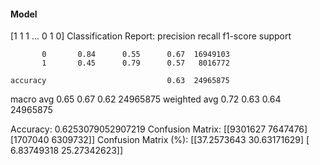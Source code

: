 #### Model
[1 1 1 ... 0 1 0]
Classification Report:
              precision    recall  f1-score   support

           0       0.84      0.55      0.67  16949103
           1       0.45      0.79      0.57   8016772

    accuracy                           0.63  24965875
   macro avg       0.65      0.67      0.62  24965875
weighted avg       0.72      0.63      0.64  24965875

Accuracy: 0.6253079052907219
Confusion Matrix:
[[9301627 7647476]
 [1707040 6309732]]
Confusion Matrix (%):
[[37.2573643  30.63171629]
 [ 6.83749318 25.27342623]]
